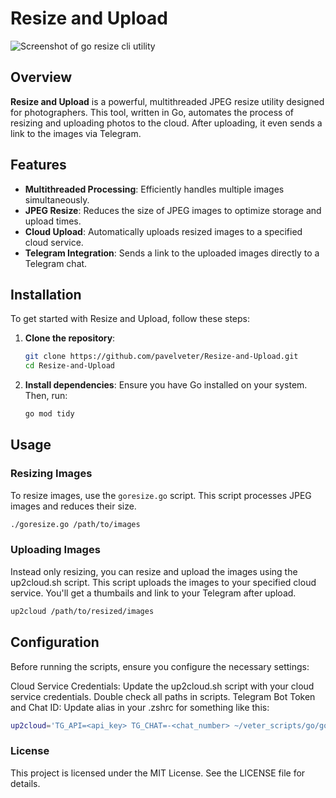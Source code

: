 # Resize and Upload

![Screenshot of go resize cli utility](https://i.ibb.co/nC6BpQ3/Screenshot-2020-07-31-at-21-03-40.png)

## Overview

**Resize and Upload** is a powerful, multithreaded JPEG resize utility designed for photographers. This tool, written in Go, automates the process of resizing and uploading photos to the cloud. After uploading, it even sends a link to the images via Telegram.

## Features

- **Multithreaded Processing**: Efficiently handles multiple images simultaneously.
- **JPEG Resize**: Reduces the size of JPEG images to optimize storage and upload times.
- **Cloud Upload**: Automatically uploads resized images to a specified cloud service.
- **Telegram Integration**: Sends a link to the uploaded images directly to a Telegram chat.

## Installation

To get started with Resize and Upload, follow these steps:

1. **Clone the repository**:
    ```sh
    git clone https://github.com/pavelveter/Resize-and-Upload.git
    cd Resize-and-Upload
    ```

2. **Install dependencies**:
    Ensure you have Go installed on your system. Then, run:
    ```sh
    go mod tidy
    ```

## Usage

### Resizing Images

To resize images, use the `goresize.go` script. This script processes JPEG images and reduces their size.

```sh
./goresize.go /path/to/images

```

### Uploading Images

Instead only resizing, you can resize and upload the images using the up2cloud.sh script. This script uploads the images to your specified cloud service. You'll get a thumbails and link to your Telegram after upload.

```sh
up2cloud /path/to/resized/images
```

## Configuration

Before running the scripts, ensure you configure the necessary settings:

Cloud Service Credentials: Update the up2cloud.sh script with your cloud service credentials. Double check all paths in scripts.
Telegram Bot Token and Chat ID: Update alias in your .zshrc for something like this:

```sh
up2cloud='TG_API=<api_key> TG_CHAT=-<chat_number> ~/veter_scripts/go/goresize/up2cloud.sh'
```

### License

This project is licensed under the MIT License. See the LICENSE file for details.
